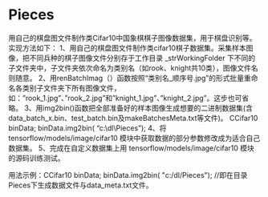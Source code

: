 # Pieces
用自己的棋盘图文件制作类Cifar10中国象棋棋子图像数据集，用于棋盘识别等。实现方法如下：
1、用自己的棋盘图文件制作类cifar10棋子数据集。采集样本图像，把不同兵种的棋子图像文件分别存于工作目录 _strWorkingFolder 下不同的子文件夹中，子文件夹依次命名为类别名（如rook、knight共10类），图像文件名则随意。
2、用renBatchImag（）函数按照“类别名_顺序号.jpg”的形式批量重命名各类别子文件夹下所有图像文件，如：”rook_1.jpg”、”rook_2.jpg”和”knight_1.jpg”、”knight_2.jpg”。这步也可省略。
3、用img2bin()函数把全部准备好的样本图像生成想要的二进制数据集(含data_batch_x.bin、test_batch.bin及makeBatchesMeta.txt等文件)。 CCifar10 binData; binData.img2bin( “c:\\dl\\Pieces”);
4、将 tensorflow/models/image/cifar10 模块中获取数据的部分参数修改成为适合自己数据集。
5、完成在自定义数据集上用 tensorflow/models/image/cifar10 模块的源码训练测试。

用法示例：CCifar10 binData;	binData.img2bin( "c:/dl/Pieces"); //即在目录Pieces下生成数据文件与data_meta.txt文件。
